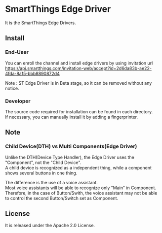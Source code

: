 # SmartThings Edge Driver
It is the SmartThings Edge Drivers.  

## Install
### End-User
You can enroll the channel and install edge drivers by using invitation url   
https://api.smartthings.com/invitation-web/accept?id=2d6da83b-ae22-4fda-8af5-bbb8890872d4

Note : ST Edge Driver is in Beta stage, so it can be removed without any notice.  

### Developer
The source code required for installation can be found in each directory.  
If necessary, you can manually install it by adding a fingerprinter.  

## Note
### Child Device(DTH) vs Multi Components(Edge Driver)
Unlike the DTH(Device Type Handler), the Edge Driver uses the "Component", not the "Child Device".  
A child device is recognized as a independent thing, while a component shows several buttons in one thing.

The difference is the use of a voice assistant.  
Most voice assistants will be able to recognize only "Main" in Component.  
Therefore, in the case of Button/Swith, the voice assistant may not be able to control the second Button/Switch set as Component.

## License
It is released under the Apache 2.0 License.
